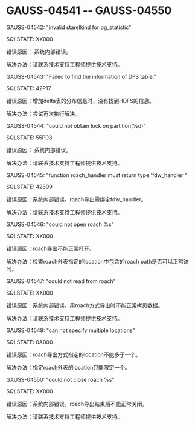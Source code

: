 # GAUSS-04541 -- GAUSS-04550

GAUSS-04542: "invalid starelkind for pg\_statistic"

SQLSTATE: XX000

错误原因： 系统内部错误。

解决办法：请联系技术支持工程师提供技术支持。

GAUSS-04543: "Failed to find the information of DFS table."

SQLSTATE: 42P17

错误原因：增加delta表的分布信息时，没有找到HDFS的信息。

解决办法：尝试再次执行解决。

GAUSS-04544: "could not obtain lock on partition\(%d\)"

SQLSTATE: 55P03

错误原因： 系统内部错误。

解决办法：请联系技术支持工程师提供技术支持。

GAUSS-04545: "function roach\_handler must return type 'fdw\_handler'"

SQLSTATE: 42809

错误原因：系统内部错误。roach导出需绑定fdw\_handler。

解决办法：请联系技术支持工程师提供技术支持。

GAUSS-04546: "could not open roach %s"

SQLSTATE: XX000

错误原因：roach导出不能正常打开。

解决办法：检查roach外表指定的location中包含的roach path是否可以正常访问。

GAUSS-04547: "could not read from roach"

SQLSTATE: XX000

错误原因：系统内部错误。用roach方式导出时不能正常拷贝数据。

解决办法：请联系技术支持工程师提供技术支持。

GAUSS-04549: "can not specify multiple locations"

SQLSTATE: 0A000

错误原因：roach导出方式指定的location不能多于一个。

解决办法：指定roach外表的location只能限定一个。

GAUSS-04550: "could not close roach %s"

SQLSTATE: XX000

错误原因：系统内部错误。roach导出结束后不能正常关闭。

解决办法：请联系技术支持工程师提供技术支持。

